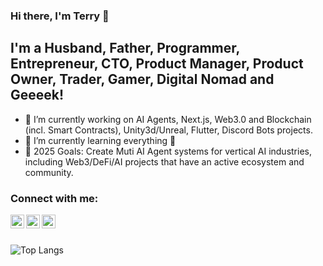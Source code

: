 ### Hi there, I'm Terry 👋

## I'm a Husband, Father, Programmer, Entrepreneur, CTO, Product Manager, Product Owner, Trader, Gamer, Digital Nomad and Geeeek!

- 🔭 I’m currently working on AI Agents, Next.js, Web3.0 and Blockchain (incl. Smart Contracts), Unity3d/Unreal, Flutter, Discord Bots projects.
- 🌱 I’m currently learning everything 🤣
- 🥅 2025 Goals: Create Muti AI Agent systems for vertical AI industries, including Web3/DeFi/AI projects that have an active ecosystem and community.

### Connect with me:

[<img align="left" alt="Terry | YouTube" width="22px" src="https://cdn.jsdelivr.net/npm/simple-icons@v3/icons/youtube.svg" />][youtube]
[<img align="left" alt="Terry | LinkedIn" width="22px" src="https://cdn.jsdelivr.net/npm/simple-icons@v3/icons/linkedin.svg" />][linkedin]
[<img align="left" alt="Terry | Instagram" width="22px" src="https://cdn.jsdelivr.net/npm/simple-icons@v3/icons/instagram.svg" />][instagram]

<br />
<br />

![Top Langs](https://github-readme-stats.vercel.app/api/top-langs/?username=fysoul17)

[youtube]: https://www.youtube.com/@nocodecat
[instagram]: https://www.instagram.com/terry__k/
[linkedin]: https://www.linkedin.com/in/terrybear/
